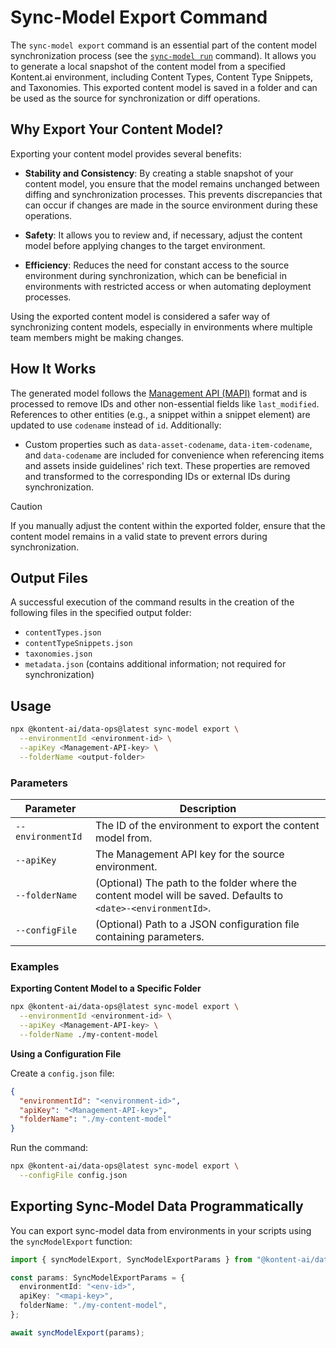 # Sync-Model Export Command

The `sync-model export` command is an essential part of the content model synchronization process (see the [`sync-model run`](../run/README.md) command). It allows you to generate a local snapshot of the content model from a specified Kontent.ai environment, including Content Types, Content Type Snippets, and Taxonomies. This exported content model is saved in a folder and can be used as the source for synchronization or diff operations.

## Why Export Your Content Model?

Exporting your content model provides several benefits:

- **Stability and Consistency**: By creating a stable snapshot of your content model, you ensure that the model remains unchanged between diffing and synchronization processes. This prevents discrepancies that can occur if changes are made in the source environment during these operations.
   
- **Safety**: It allows you to review and, if necessary, adjust the content model before applying changes to the target environment.
  
- **Efficiency**: Reduces the need for constant access to the source environment during synchronization, which can be beneficial in environments with restricted access or when automating deployment processes.

Using the exported content model is considered a safer way of synchronizing content models, especially in environments where multiple team members might be making changes.

## How It Works

The generated model follows the [Management API (MAPI)](https://kontent.ai/learn/docs/apis/openapi/management-api-v2/) format and is processed to remove IDs and other non-essential fields like `last_modified`. References to other entities (e.g., a snippet within a snippet element) are updated to use `codename` instead of `id`. Additionally:
  
- Custom properties such as `data-asset-codename`, `data-item-codename`, and `data-codename` are included for convenience when referencing items and assets inside guidelines' rich text. These properties are removed and transformed to the corresponding IDs or external IDs during synchronization.

> [!CAUTION]
>
> If you manually adjust the content within the exported folder, ensure that the content model remains in a valid state to prevent errors during synchronization.

## Output Files

A successful execution of the command results in the creation of the following files in the specified output folder:

- `contentTypes.json`
- `contentTypeSnippets.json`
- `taxonomies.json`
- `metadata.json` (contains additional information; not required for synchronization)

## Usage

```bash
npx @kontent-ai/data-ops@latest sync-model export \
  --environmentId <environment-id> \
  --apiKey <Management-API-key> \
  --folderName <output-folder>
```

### Parameters

| Parameter          | Description                                                           |
|--------------------|-----------------------------------------------------------------------|
| `--environmentId`  | The ID of the environment to export the content model from.           |
| `--apiKey`         | The Management API key for the source environment.                    |
| `--folderName`   | (Optional) The path to the folder where the content model will be saved. Defaults to `<date>-<environmentId>`. |
| `--configFile`     | (Optional) Path to a JSON configuration file containing parameters.   |

### Examples

**Exporting Content Model to a Specific Folder**

```bash
npx @kontent-ai/data-ops@latest sync-model export \
  --environmentId <environment-id> \
  --apiKey <Management-API-key> \
  --folderName ./my-content-model
```

**Using a Configuration File**

Create a `config.json` file:

```json
{
  "environmentId": "<environment-id>",
  "apiKey": "<Management-API-key>",
  "folderName": "./my-content-model"
}
```

Run the command:

```bash
npx @kontent-ai/data-ops@latest sync-model export \
  --configFile config.json
```

## Exporting Sync-Model Data Programmatically

You can export sync-model data from environments in your scripts using the `syncModelExport` function:

```typescript
import { syncModelExport, SyncModelExportParams } from "@kontent-ai/data-ops";

const params: SyncModelExportParams = {
  environmentId: "<env-id>",
  apiKey: "<mapi-key>",
  folderName: "./my-content-model",
};

await syncModelExport(params);
```